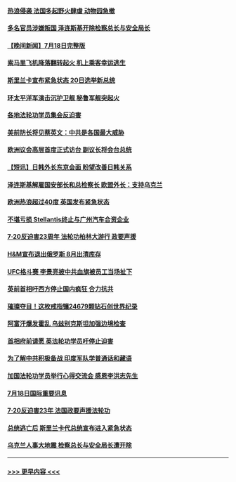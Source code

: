 #### [热浪侵袭 法国多起野火肆虐 动物园急撤](../pages/prog202/a103482239.md?t=07191401) 
#### [多名官员涉嫌叛国 泽连斯基开除检察总长与安全局长](../pages/prog202/a103482159.md?t=07191401) 
#### [【晚间新闻】7月18日完整版](../pages/prog202/a103482142.md?t=07191401) 
#### [索马里飞机降落翻转起火 机上乘客幸运逃生](../pages/prog202/a103482092.md?t=07191401) 
#### [斯里兰卡宣布紧急状态 20日选举新总统](../pages/prog202/a103482064.md?t=07191401) 
#### [环太平洋军演击沉护卫舰 秘鲁军舰突起火](../pages/prog202/a103482073.md?t=07191401) 
#### [各地法轮功学员集会反迫害](../pages/prog202/a103481889.md?t=07191401) 
#### [美前防长将见蔡英文：中共是各国最大威胁](../pages/prog202/a103481875.md?t=07191401) 
#### [欧洲议会高层首度正式访台 副议长将会台总统](../pages/prog202/a103481873.md?t=07191401) 
#### [【短讯】日韩外长东京会面 盼望改善日韩关系](../pages/prog202/a103481871.md?t=07191401) 
#### [泽连斯基解雇国安部长和总检察长 欧盟外长：支持乌克兰](../pages/prog202/a103481879.md?t=07191401) 
#### [欧洲热浪超过40度 英国发布紧急状态](../pages/prog202/a103481885.md?t=07191401) 
#### [不堪亏损 Stellantis终止与广州汽车合资企业](../pages/prog202/a103481820.md?t=07191401) 
#### [7·20反迫害23周年 法轮功柏林大游行 政要声援](../pages/prog202/a103481620.md?t=07191401) 
#### [H&M宣布退出俄罗斯 8月出清库存](../pages/prog202/a103481770.md?t=07191401) 
#### [UFC格斗赛 李景亮披中共血旗被员工当场扯下](../pages/prog202/a103481752.md?t=07191401) 
#### [英前首相吁西方停止国内疯狂 合力抗共](../pages/prog202/a103481625.md?t=07191401) 
#### [璀璨夺目！这枚戒指镶24679颗钻石创世界纪录](../pages/prog202/a103481514.md?t=07191401) 
#### [阿富汗爆发霍乱 乌兹别克斯坦加强边境检查](../pages/prog202/a103481642.md?t=07191401) 
#### [首相府前请愿 英法轮功学员吁停止迫害](../pages/prog202/a103481615.md?t=07191401) 
#### [为了解中共积极备战 印度军队学普通话和藏语](../pages/prog202/a103481629.md?t=07191401) 
#### [加国法轮功学员举行心得交流会 感恩李洪志先生](../pages/prog202/a103481612.md?t=07191401) 
#### [7月18日国际重要讯息](../pages/prog202/a103481605.md?t=07191401) 
#### [7·20反迫害23年 法国政要声援法轮功](../pages/prog202/a103481545.md?t=07191401) 
#### [总统逃亡后 斯里兰卡代总统宣布进入紧急状态](../pages/prog202/a103481513.md?t=07191401) 
#### [乌克兰人事大地震 检察总长与安全局长遭开除](../pages/prog202/a103481494.md?t=07191401) 

----
#### [ >>> 更早内容 <<< ](../indexes/prog202-earlier.md)

